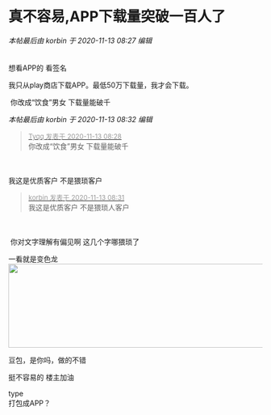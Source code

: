 # 真不容易,APP下载量突破一百人了


<i class="pstatus"> 本帖最后由 korbin 于 2020-11-13 08:27 编辑 </i><br />
<br />
<img id="aimg_T4uaX" onclick="zoom(this, this.src, 0, 0, 0)" class="zoom" src="https://www.png8.com/imgs/2020/11/a2c135435f32edc4.png" onmouseover="img_onmouseoverfunc(this)" onload="thumbImg(this)" border="0" alt="" /><br />
<br />
想看APP的 看签名

<img src="static/image/smiley/default/lol.gif" smilieid="12" border="0" alt="" />我只从play商店下载APP。最低50万下载量，我才会下载。

<img src="static/image/smiley/yct/010.gif" smilieid="41" border="0" alt="" /> 你改成“饮食”男女 下载量能破千

<i class="pstatus"> 本帖最后由 korbin 于 2020-11-13 08:32 编辑 </i><br />
<div class="quote"><blockquote><font size="2"><a href="https://www.hostloc.com/forum.php?mod=redirect&amp;goto=findpost&amp;pid=9446742&amp;ptid=766066" target="_blank"><font color="#999999">Tyqq 发表于 2020-11-13 08:28</font></a></font><br />
你改成“饮食”男女 下载量能破千</blockquote></div><br />
<br />
我这是优质客户 不是猥琐客户

<div class="quote"><blockquote><font size="2"><a href="https://www.hostloc.com/forum.php?mod=redirect&amp;goto=findpost&amp;pid=9446752&amp;ptid=766066" target="_blank"><font color="#999999">korbin 发表于 2020-11-13 08:31</font></a></font><br />
我这是优质客户 不是猥琐人客户</blockquote></div><br />
<br />
<img src="static/image/smiley/yct/008.gif" smilieid="39" border="0" alt="" /> 你对文字理解有偏见啊 这几个字哪猥琐了

一看就是变色龙<br />
<img id="aimg_Ig4Ch" onclick="zoom(this, this.src, 0, 0, 0)" class="zoom" width="600" height="166" src="https://cdn.jsdelivr.net/gh/yolory/img@latest/2020/11/13/c9175d3c22b4aea9cbb5b3a1dfc1e3b3.png" onmouseover="img_onmouseoverfunc(this)" onclick="zoom(this)" style="cursor:pointer" border="0" alt="" />

豆包，是你吗，做的不错

挺不容易的 楼主加油

type<br />
打包成APP？
